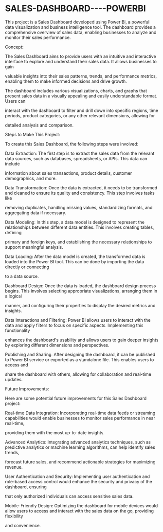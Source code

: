 # SALES-DASHBOARD----POWERBI

This project is a Sales Dashboard developed using Power BI, a powerful data visualization and business intelligence tool. The dashboard provides a comprehensive overview of sales data, enabling businesses to analyze and monitor their sales performance.

Concept:

The Sales Dashboard aims to provide users with an intuitive and interactive interface to explore and understand their sales data. It allows businesses to gain 

valuable insights into their sales patterns, trends, and performance metrics, enabling them to make informed decisions and drive growth.

The dashboard includes various visualizations, charts, and graphs that present sales data in a visually appealing and easily understandable format. Users can 

interact with the dashboard to filter and drill down into specific regions, time periods, product categories, or any other relevant dimensions, allowing for 

detailed analysis and comparison.

Steps to Make This Project:

To create this Sales Dashboard, the following steps were involved:

Data Extraction: The first step is to extract the sales data from the relevant data sources, such as databases, spreadsheets, or APIs. This data can include 

information about sales transactions, product details, customer demographics, and more.

Data Transformation: Once the data is extracted, it needs to be transformed and cleaned to ensure its quality and consistency. This step involves tasks like 

removing duplicates, handling missing values, standardizing formats, and aggregating data if necessary.

Data Modeling: In this step, a data model is designed to represent the relationships between different data entities. This involves creating tables, defining 

primary and foreign keys, and establishing the necessary relationships to support meaningful analysis.

Data Loading: After the data model is created, the transformed data is loaded into the Power BI tool. This can be done by importing the data directly or connecting 

to a data source.

Dashboard Design: Once the data is loaded, the dashboard design process begins. This involves selecting appropriate visualizations, arranging them in a logical 

manner, and configuring their properties to display the desired metrics and insights.

Data Interactions and Filtering: Power BI allows users to interact with the data and apply filters to focus on specific aspects. Implementing this functionality 

enhances the dashboard's usability and allows users to gain deeper insights by exploring different dimensions and perspectives.

Publishing and Sharing: After designing the dashboard, it can be published to Power BI service or exported as a standalone file. This enables users to access and 

share the dashboard with others, allowing for collaboration and real-time updates.

Future Improvements:

Here are some potential future improvements for this Sales Dashboard project:

Real-time Data Integration: Incorporating real-time data feeds or streaming capabilities would enable businesses to monitor sales performance in near real-time, 

providing them with the most up-to-date insights.

Advanced Analytics: Integrating advanced analytics techniques, such as predictive analytics or machine learning algorithms, can help identify sales trends, 

forecast future sales, and recommend actionable strategies for maximizing revenue.

User Authentication and Security: Implementing user authentication and role-based access control would enhance the security and privacy of the dashboard, ensuring 

that only authorized individuals can access sensitive sales data.

Mobile-Friendly Design: Optimizing the dashboard for mobile devices would allow users to access and interact with the sales data on the go, providing flexibility 

and convenience.

